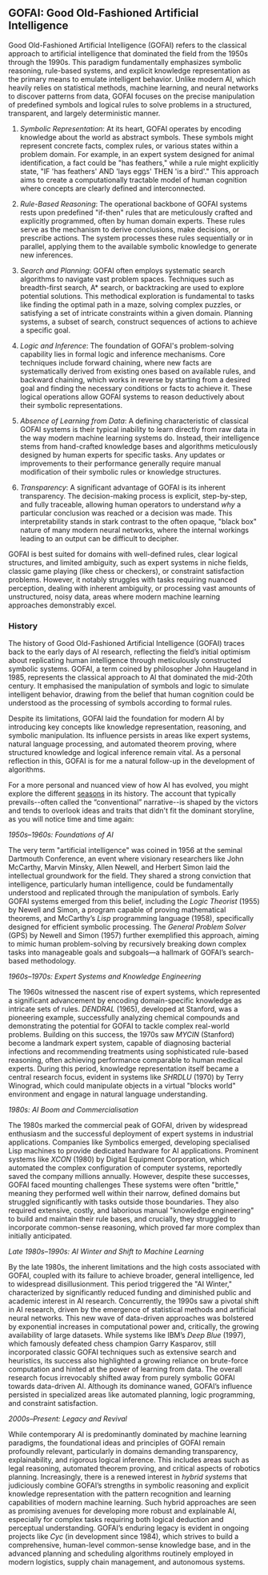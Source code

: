 
## GOFAI: Good Old-Fashioned Artificial Intelligence

Good Old-Fashioned Artificial Intelligence (GOFAI) refers to the classical approach to artificial intelligence
that dominated the field from the 1950s through the 1990s. This paradigm fundamentally emphasizes symbolic reasoning,
rule-based systems, and explicit knowledge representation as the primary means to emulate intelligent behavior.
Unlike modern AI, which heavily relies on statistical methods, machine learning, and neural networks to discover
patterns from data, GOFAI focuses on the precise manipulation of predefined symbols and logical rules to solve
problems in a structured, transparent, and largely deterministic manner.

1. *Symbolic Representation*: At its heart, GOFAI operates by encoding knowledge about the world as abstract symbols.
These symbols might represent concrete facts, complex rules, or various states within a problem domain. For example,
in an expert system designed for animal identification, a fact could be "has feathers," while a rule might explicitly
state, "IF 'has feathers' AND 'lays eggs' THEN 'is a bird'." This approach aims to create a computationally tractable
model of human cognition where concepts are clearly defined and interconnected.

2. *Rule-Based Reasoning*: The operational backbone of GOFAI systems rests upon predefined "if-then" rules that are
meticulously crafted and explicitly programmed, often by human domain experts. These rules serve as the mechanism
to derive conclusions, make decisions, or prescribe actions. The system processes these rules sequentially or in
parallel, applying them to the available symbolic knowledge to generate new inferences.

3. *Search and Planning*: GOFAI often employs systematic search algorithms to navigate vast problem spaces. Techniques
such as breadth-first search, A\* search, or backtracking are used to explore potential solutions. This methodical
exploration is fundamental to tasks like finding the optimal path in a maze, solving complex puzzles, or satisfying
a set of intricate constraints within a given domain. Planning systems, a subset of search, construct sequences of
actions to achieve a specific goal.

4. *Logic and Inference*: The foundation of GOFAI's problem-solving capability lies in formal logic and inference
mechanisms. Core techniques include forward chaining, where new facts are systematically derived from existing ones
based on available rules, and backward chaining, which works in reverse by starting from a desired goal and finding
the necessary conditions or facts to achieve it. These logical operations allow GOFAI systems to reason deductively
about their symbolic representations.

5. *Absence of Learning from Data*: A defining characteristic of classical GOFAI systems is their typical inability
to learn directly from raw data in the way modern machine learning systems do. Instead, their intelligence stems from
hand-crafted knowledge bases and algorithms meticulously designed by human experts for specific tasks. Any updates
or improvements to their performance generally require manual modification of their symbolic rules or knowledge
structures.

6. *Transparency*: A significant advantage of GOFAI is its inherent transparency. The decision-making process is
explicit, step-by-step, and fully traceable, allowing human operators to understand *why* a particular conclusion was
reached or a decision was made. This interpretability stands in stark contrast to the often opaque, "black box"
nature of many modern neural networks, where the internal workings leading to an output can be difficult to decipher.

GOFAI is best suited for domains with well-defined rules, clear logical structures, and limited ambiguity, such as
expert systems in niche fields, classic game playing (like chess or checkers), or constraint satisfaction problems.
However, it notably struggles with tasks requiring nuanced perception, dealing with inherent ambiguity, or processing
vast amounts of unstructured, noisy data, areas where modern machine learning approaches demonstrably excel.


### History

The history of Good Old-Fashioned Artificial Intelligence (GOFAI) traces back to the early days of AI research,
reflecting the field’s initial optimism about replicating human intelligence through meticulously constructed
symbolic systems. GOFAI, a term coined by philosopher John Haugeland in 1985, represents the classical approach
to AI that dominated the mid-20th century. It emphasised the manipulation of symbols and logic to simulate
intelligent behavior, drawing from the belief that human cognition could be understood as the processing of
symbols according to formal rules.

Despite its limitations, GOFAI laid the foundation for modern AI by introducing key concepts like knowledge
representation, reasoning, and symbolic manipulation. Its influence persists in areas like expert systems,
natural language processing, and automated theorem proving, where structured knowledge and logical inference
remain vital. As a personal reflection in this, GOFAI is for me a natural follow-up in the development of
algorithms.

For a more personal and nuanced view of how AI has evolved, you might explore the different
[seasons](./SEASONS.md) in its history. The account that typically prevails--often called
the “conventional” narrative--is shaped by the victors and tends to overlook ideas and traits
that didn't fit the dominant storyline, as you will notice time and time again:


*1950s–1960s: Foundations of AI*

The very term "artificial intelligence" was coined in 1956 at the seminal Dartmouth Conference, an event
where visionary researchers like John McCarthy, Marvin Minsky, Allen Newell, and Herbert Simon laid the
intellectual groundwork for the field. They shared a strong conviction that intelligence, particularly
human intelligence, could be fundamentally understood and replicated through the manipulation of symbols.
Early GOFAI systems emerged from this belief, including the *Logic Theorist* (1955) by Newell and Simon,
a program capable of proving mathematical theorems, and McCarthy’s *Lisp* programming language (1958),
specifically designed for efficient symbolic processing. The *General Problem Solver* (GPS) by Newell
and Simon (1957) further exemplified this approach, aiming to mimic human problem-solving by recursively
breaking down complex tasks into manageable goals and subgoals—a hallmark of GOFAI’s search-based methodology.


*1960s–1970s: Expert Systems and Knowledge Engineering*

The 1960s witnessed the nascent rise of expert systems, which represented a significant advancement by
encoding domain-specific knowledge as intricate sets of rules. *DENDRAL* (1965), developed at Stanford,
was a pioneering example, successfully analyzing chemical compounds and demonstrating the potential for
GOFAI to tackle complex real-world problems. Building on this success, the 1970s saw *MYCIN* (Stanford)
become a landmark expert system, capable of diagnosing bacterial infections and recommending treatments
using sophisticated rule-based reasoning, often achieving performance comparable to human medical experts.
During this period, knowledge representation itself became a central research focus, evident in systems
like *SHRDLU* (1970) by Terry Winograd, which could manipulate objects in a virtual "blocks world"
environment and engage in natural language understanding.


*1980s: AI Boom and Commercialisation*

The 1980s marked the commercial peak of GOFAI, driven by widespread enthusiasm and the successful deployment
of expert systems in industrial applications. Companies like Symbolics emerged, developing specialised Lisp
machines to provide dedicated hardware for AI applications. Prominent systems like *XCON* (1980) by
Digital Equipment Corporation, which automated the complex configuration of computer systems, reportedly
saved the company millions annually. However, despite these successes, GOFAI faced mounting challenges
 These systems were often "brittle," meaning they performed well within their narrow, defined domains but
 struggled significantly with tasks outside those boundaries. They also required extensive, costly, and
 laborious manual "knowledge engineering" to build and maintain their rule bases, and crucially, they
 struggled to incorporate common-sense reasoning, which proved far more complex than initially anticipated.


*Late 1980s–1990s: AI Winter and Shift to Machine Learning*

By the late 1980s, the inherent limitations and the high costs associated with GOFAI, coupled with its
failure to achieve broader, general intelligence, led to widespread disillusionment. This period triggered
the "AI Winter," characterized by significantly reduced funding and diminished public and academic interest
in AI research. Concurrently, the 1990s saw a pivotal shift in AI research, driven by the emergence of
statistical methods and artificial neural networks. This new wave of data-driven approaches was bolstered
by exponential increases in computational power and, critically, the growing availability of large datasets.
While systems like IBM’s *Deep Blue* (1997), which famously defeated chess champion Garry Kasparov, still
incorporated classic GOFAI techniques such as extensive search and heuristics, its success also highlighted
a growing reliance on brute-force computation and hinted at the power of learning from data. The overall
research focus irrevocably shifted away from purely symbolic GOFAI towards data-driven AI. Although its
dominance waned, GOFAI’s influence persisted in specialized areas like automated planning, logic programming,
and constraint satisfaction.


*2000s–Present: Legacy and Revival*

While contemporary AI is predominantly dominated by machine learning paradigms, the foundational ideas and
principles of GOFAI remain profoundly relevant, particularly in domains demanding transparency, explainability,
and rigorous logical inference. This includes areas such as legal reasoning, automated theorem proving, and
critical aspects of robotics planning. Increasingly, there is a renewed interest in *hybrid systems* that
judiciously combine GOFAI’s strengths in symbolic reasoning and explicit knowledge representation with the
pattern recognition and learning capabilities of modern machine learning. Such hybrid approaches are seen
as promising avenues for developing more robust and explainable AI, especially for complex tasks requiring
both logical deduction and perceptual understanding. GOFAI’s enduring legacy is evident in ongoing projects
like *Cyc* (in development since 1984), which strives to build a comprehensive, human-level common-sense
knowledge base, and in the advanced planning and scheduling algorithms routinely employed in modern logistics,
supply chain management, and autonomous systems.


